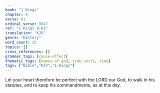 ```yaml
---
book: "1 Kings"
chapter: 8
verse: 61
ordinal_verse: 9047
ref: "1 Kings 8:61"
translation: "KJV"
genre: "History"
word_count: 25
topics: []
cross_references: []
grammar_tags: [cause-effect]
thematic_tags: [names-of-god, time-units, time]
tags: ["Bible","KJV","1-Kings"]
---
```

Let your heart therefore be perfect with the LORD our God, to walk in his statutes, and to keep his commandments, as at this day.
